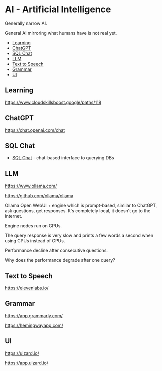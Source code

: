 # AI - Artificial Intelligence

Generally narrow AI.

General AI mirroring what humans have is not real yet.

<!-- INDEX_START -->

- [Learning](#learning)
- [ChatGPT](#chatgpt)
- [SQL Chat](#sql-chat)
- [LLM](#llm)
- [Text to Speech](#text-to-speech)
- [Grammar](#grammar)
- [UI](#ui)

<!-- INDEX_END -->

## Learning

https://www.cloudskillsboost.google/paths/118

## ChatGPT

https://chat.openai.com/chat

## SQL Chat

- [SQL Chat](https://github.com/sqlchat/sqlchat) - chat-based interface to querying DBs

## LLM

https://www.ollama.com/

https://github.com/ollama/ollama

Ollama Open WebUI + engine which is prompt-based, similar to ChatGPT, ask questions, get responses.
It's completely local, it doesn't go to the internet.

Engine nodes run on GPUs.

The query response is very slow and prints a few words a second when using CPUs instead of GPUs.

Performance decline after consecutive questions.

Why does the performance degrade after one query?

## Text to Speech

https://elevenlabs.io/

## Grammar

https://app.grammarly.com/

https://hemingwayapp.com/

## UI

https://uizard.io/

https://app.uizard.io/

